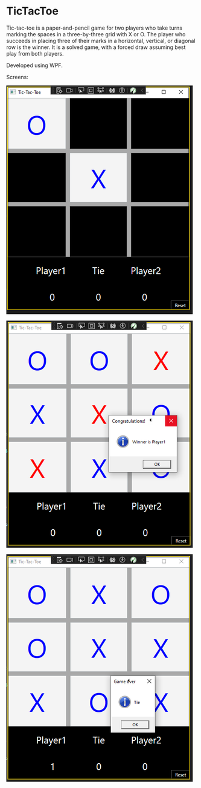 # TicTacToe

Tic-tac-toe is a paper-and-pencil game for two players who take turns marking the spaces in a three-by-three grid with X or O. 
The player who succeeds in placing three of their marks in a horizontal, vertical, or diagonal row is the winner. 
It is a solved game, with a forced draw assuming best play from both players.

Developed using WPF.

Screens:

![alt text](screens/Screenshot_01.png "screen_01")

![alt text](screens/Screenshot_02.png "screen_02")

![alt text](screens/Screenshot_03.png "screen_03")
